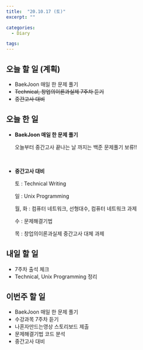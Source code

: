 ```yaml
---
title:  "20.10.17 (토)"
excerpt: ""

categories:
  - Diary

tags:
---
```


## 오늘 할 일 (계획)

- BaekJoon 매일 한 문제 풀기
- ~~Technical, 창업의이론과실제 7주차 듣기~~
- ~~중간고사 대비~~

## 오늘 한 일

- **BaekJoon 매일 한 문제 풀기**

  오늘부터 중간고사 끝나는 날 까지는 백준 문제풀기 보류!!

  <br>
  
- **중간고사 대비**

  토 : Technical Writing

  일 : Unix Programming

  월, 화 : 컴퓨터 네트워크, 선형대수, 컴퓨터 네트워크 과제

  수 : 문제해결기법

  목 : 창업의이론과실제 중간고사 대체 과제


## 내일 할 일

- 7주차 출석 체크
- Technical, Unix Programming 정리

## 이번주 할 일

- BaekJoon 매일 한 문제 풀기
- 수강과목 7주차 듣기
- 나혼자만드는영상 스토리보드 제출
- 문제해결기법 코드 분석
- 중간고사 대비

<br>
